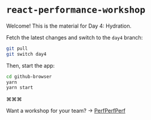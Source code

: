 # `react-performance-workshop` <img src="https://user-images.githubusercontent.com/2953267/212215914-68e776eb-ed5f-439a-85dd-d31759a03196.svg" width="6">

Welcome! This is the material for Day 4: Hydration.

Fetch the latest changes and switch to the `day4` branch:

```sh
git pull
git switch day4
```

Then, start the app:

```sh
cd github-browser
yarn
yarn start
```

⌘⌘⌘

Want a workshop for your team? → [PerfPerfPerf](https://3perf.com)
